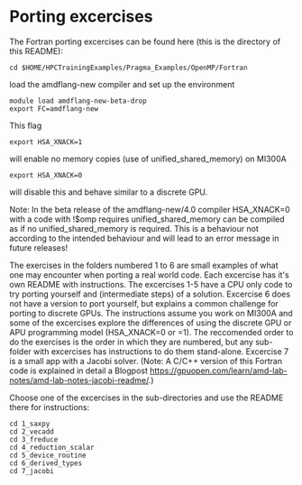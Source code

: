 # Porting excercises
The Fortran porting excercises can be found here (this is the directory of this README): 
```
cd $HOME/HPCTrainingExamples/Pragma_Examples/OpenMP/Fortran
```
load the amdflang-new compiler and set up the environment 
```
module load amdflang-new-beta-drop
export FC=amdflang-new
```

This flag
```
export HSA_XNACK=1
```
will enable no memory copies (use of unified_shared_memory) on MI300A
```
export HSA_XNACK=0
```
will disable this and behave similar to a discrete GPU.

Note: In the beta release of the amdflang-new/4.0 compiler HSA_XNACK=0 with a code with !$omp requires unified_shared_memory can be compiled as if no unified_shared_memory is required. This is a behaviour not according to the intended behaviour and will lead to an error message in future releases!

The exercises in the folders numbered 1 to 6 are small examples of what one may encounter when porting a real world code. 
Each excercise has it's own README with instructions.
The excercises 1-5 have a CPU only code to try porting yourself and (intermediate steps) of a solution. Excercise 6 does not have a version to port yourself, but explains a common challenge for porting to discrete GPUs.
The instructions assume you work on MI300A and some of the excercises explore the differences of using the discrete GPU or APU programming model (HSA_XNACK=0 or =1).
The reccomended order to do the exercises is the order in which they are numbered, but any sub-folder with excercises has instructions to do them stand-alone.
Excercise 7 is a small app with a Jacobi solver. (Note: A C/C++ version of this Fortran code is explained in detail a Blogpost https://gpuopen.com/learn/amd-lab-notes/amd-lab-notes-jacobi-readme/.) 

Choose one of the excercises in the sub-directories and use the README there for instructions:
```
cd 1_saxpy
cd 2_vecadd  
cd 3_freduce  
cd 4_reduction_scalar  
cd 5_device_routine 
cd 6_derived_types
cd 7_jacobi
```
